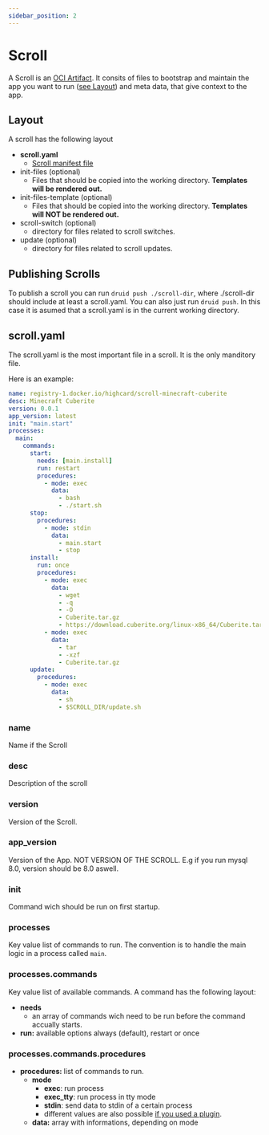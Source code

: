 ```yaml
---
sidebar_position: 2
---
```


# Scroll

A Scroll is an [OCI Artifact](https://github.com/opencontainers/image-spec). It consits of files to bootstrap and maintain the app you want to run ([see Layout](#layout)) and meta data, that give context to the app.

## Layout

A scroll has the following layout

- **scroll.yaml**
  - [Scroll manifest file](#scrollyaml)
- init-files (optional)
  - Files that should be copied into the working directory. **Templates will be rendered out.**
- init-files-template (optional)
  - Files that should be copied into the working directory. **Templates will NOT be rendered out.**
- scroll-switch (optional)
  - directory for files related to scroll switches.
- update (optional)
  - directory for files related to scroll updates.

## Publishing Scrolls

To publish a scroll you can run `druid push ./scroll-dir`, where ./scroll-dir should include at least a scroll.yaml.
You can also just run `druid push`.
In this case it is asumed that a scroll.yaml is in the current working directory.

## scroll.yaml

The scroll.yaml is the most important file in a scroll. It is the only manditory file.

Here is an example:

```yaml
name: registry-1.docker.io/highcard/scroll-minecraft-cuberite
desc: Minecraft Cuberite
version: 0.0.1
app_version: latest
init: "main.start"
processes:
  main:
    commands:
      start:
        needs: [main.install]
        run: restart
        procedures:
          - mode: exec
            data:
              - bash
              - ./start.sh
      stop:
        procedures:
          - mode: stdin
            data:
              - main.start
              - stop
      install:
        run: once
        procedures:
          - mode: exec
            data:
              - wget
              - -q
              - -O
              - Cuberite.tar.gz
              - https://download.cuberite.org/linux-x86_64/Cuberite.tar.gz
          - mode: exec
            data:
              - tar
              - -xzf
              - Cuberite.tar.gz
      update:
        procedures:
          - mode: exec
            data:
              - sh
              - $SCROLL_DIR/update.sh
```

### name

Name if the Scroll

### desc

Description of the scroll

### version

Version of the Scroll.

### app_version

Version of the App. NOT VERSION OF THE SCROLL. E.g if you run mysql 8.0, version should be 8.0 aswell.

### init

Command wich should be run on first startup.

### processes

Key value list of commands to run. The convention is to handle the main logic in a process called `main`.

### processes.commands

Key value list of available commands. A command has the following layout:

- **needs**
  - an array of commands wich need to be run before the command accually starts.
- **run:** available options always (default), restart or once

### processes.commands.procedures

- **procedures:** list of commands to run.
  - **mode**
    - **exec**: run process
    - **exec_tty**: run process in tty mode
    - **stdin**: send data to stdin of a certain process
    - different values are also possible [if you used a plugin](plugins).
  - **data:** array with informations, depending on mode
